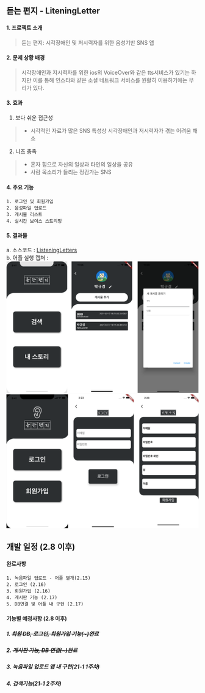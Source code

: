 ## 듣는 편지 - LiteningLetter
#### 1. 프로젝트 소개
> 듣는 편지: 시각장애인 및 저시력자를 위한 음성기반 SNS 앱
#### 2. 문제 상황 배경
> 시각장애인과 저시력자를 위한 ios의 VoiceOver와 같은 tts서비스가 있기는 하지만 이를 통해 인스타와 같은 소셜 네트워크 서비스를 원활히 이용하기에는 무리가 있다.

#### 3. 효과
1. 보다 쉬운 접근성
> - 시각적인 자료가 많은 SNS 특성상 시각장애인과 저시력자가 겪는 어려움 해소
2. 니즈 충족
> - 혼자 힘으로 자신의 일상과 타인의 일상을 공유
> - 사람 목소리가 들리는 정감가는 SNS

#### 4. 주요 기능
    1. 로그인 및 회원가입
    2. 음성파일 업로드
    3. 게시물 리스트
    4. 실시간 보이스 스트리밍
    
#### 5. 결과물
a. 소스코드 : [ListeningLetters](https://github.com/Ohgyuchan/MarkMakers/tree/master/ex_widget)  
b. 어플 실행 캡쳐 :
![title](./assets/images/mm_img/LL1.png)
![title](./assets/images/mm_img/LL2.png)

## 개발 일정 (2.8 이후)

#### 완료사항
    1. 녹음파일 업로드 - 어플 별개(2.15)
    2. 로그인 (2.16)
    3. 회원가입 (2.16)
    4. 게시판 기능 (2.17)
    5. DB연결 및 어플 내 구현 (2.17)


#### 기능별 예정사항 (2.8 이후)
##### 1. ~~회원 DB, 로그인, 회원가입 기능(~)완료~~
##### 2. ~~게시판 기능, DB 연결(~)완료~~
##### 3. 녹음파일 업로드 앱 내 구현(21-1 1주차)
##### 4. 검색기능(21-1 2주차)

